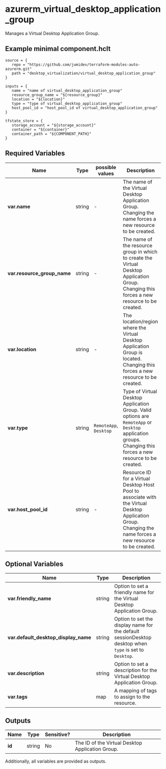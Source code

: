 # azurerm_virtual_desktop_application_group

Manages a Virtual Desktop Application Group.

## Example minimal component.hclt

```hcl
source = {
   repo = "https://github.com/jumidev/terraform-modules-auto-azurerm.git" 
   path = "desktop_virtualization/virtual_desktop_application_group" 
}

inputs = {
   name = "name of virtual_desktop_application_group" 
   resource_group_name = "${resource_group}" 
   location = "${location}" 
   type = "type of virtual_desktop_application_group" 
   host_pool_id = "host_pool_id of virtual_desktop_application_group" 
}

tfstate_store = {
   storage_account = "${storage_account}" 
   container = "${container}" 
   container_path = "${COMPONENT_PATH}" 
}

```

## Required Variables

| Name | Type |  possible values |  Description |
| ---- | --------- |  ----------- | ----------- |
| **var.name** | string |  -  |  The name of the Virtual Desktop Application Group. Changing the name forces a new resource to be created. | 
| **var.resource_group_name** | string |  -  |  The name of the resource group in which to create the Virtual Desktop Application Group. Changing this forces a new resource to be created. | 
| **var.location** | string |  -  |  The location/region where the Virtual Desktop Application Group is located. Changing this forces a new resource to be created. | 
| **var.type** | string |  `RemoteApp`, `Desktop`  |  Type of Virtual Desktop Application Group. Valid options are `RemoteApp` or `Desktop` application groups. Changing this forces a new resource to be created. | 
| **var.host_pool_id** | string |  -  |  Resource ID for a Virtual Desktop Host Pool to associate with the Virtual Desktop Application Group. Changing the name forces a new resource to be created. | 

## Optional Variables

| Name | Type |  Description |
| ---- | --------- |  ----------- |
| **var.friendly_name** | string |  Option to set a friendly name for the Virtual Desktop Application Group. | 
| **var.default_desktop_display_name** | string |  Option to set the display name for the default sessionDesktop desktop when `type` is set to `Desktop`. | 
| **var.description** | string |  Option to set a description for the Virtual Desktop Application Group. | 
| **var.tags** | map |  A mapping of tags to assign to the resource. | 



## Outputs

| Name | Type | Sensitive? | Description |
| ---- | ---- | --------- | --------- |
| **id** | string | No  | The ID of the Virtual Desktop Application Group. | 

Additionally, all variables are provided as outputs.
